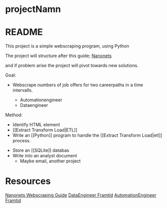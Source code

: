# __projectNamn__

# README
This project is a simple webscraping program, using Python

  

The project will structure after this guide;
[Nanonets](https://nanonets.com/blog/web-scraping-with-python-tutorial/)

and if problem arise the project will pivot towards new solutions.

  

Goal:

- Webscrape numbers of job offers for two careerpaths in a time intervalls.

	- Automationengineer
	- Dataengineer

  

Method:

- Identify HTML element
- [[Extract Transform Load|ETL]]
- Write an [[Python]] program to handle the [[Extract Transform Load|etl]] process.
+ Store an [[SQLite]] databas
+ Write into an analyst document
	+ Maybe email, another project


# Resources
[Nanonets Webscraping Guide](https://nanonets.com/blog/web-scraping-with-python-tutorial/)
[DataEngineer Framtid](https://www.framtid.se/yrke/dataingenjor)
[AutomationEngineer Framtid](https://www.framtid.se/yrke/automationsingenjor)

